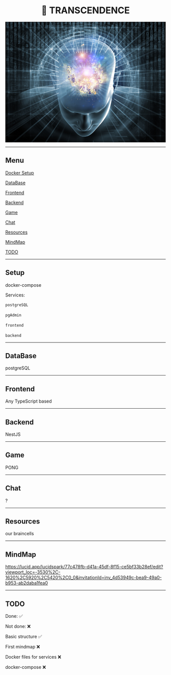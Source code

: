 <h1 align="center">📖 TRANSCENDENCE</h1>

<img align=center src="https://github.com/zstenger93/Transcendence/blob/master/images/transcendence.webp">

---

## Menu

[Docker Setup](#setup)

[DataBase](#database)

[Frontend](#frontend)

[Backend](#backend)

[Game](#game)

[Chat](#chat)

[Resources](#resources)

[MindMap](#mindmap)

[TODO](#todo)

---
## Setup

docker-compose

Services:

	postgreSQL

	pgAdmin

	frontend

	backend

---

## DataBase

postgreSQL

---

## Frontend

Any TypeScript based

---

## Backend

NestJS

---

## Game

PONG

---

## Chat

?

---

## Resources

our braincells

---

## MindMap

https://lucid.app/lucidspark/77c478fb-d41a-45df-8f15-ce5bf33b28ef/edit?viewport_loc=-3530%2C-1620%2C5920%2C5420%2C0_0&invitationId=inv_4d53949c-bea9-49a0-b953-ab2daba1fea0

---

## TODO

Done: :white_check_mark:

Not done: :x:

Basic structure :white_check_mark:

First mindmap :x:

Docker files for services :x:

docker-compose :x: